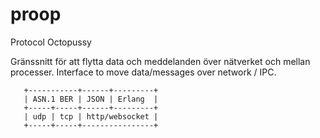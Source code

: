 # proop
Protocol Octopussy

Gränssnitt för att flytta data och meddelanden över nätverket och mellan processer.
Interface to move data/messages over network / IPC.
```
   +-----------+------+---------+
   | ASN.1 BER | JSON | Erlang  |
   +-----+-----+------+---------+
   | udp | tcp | http/websocket |
   +-----+-----+----------------+
```


